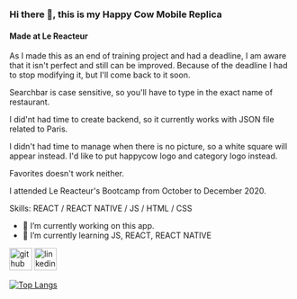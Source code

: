 ### Hi there 👋, this is my Happy Cow Mobile Replica

#### Made at Le Reacteur

As I made this as an end of training project and had a deadline, I am aware that it isn't perfect and still can be improved.
Because of the deadline I had to stop modifying it, but I'll come back to it soon.

Searchbar is case sensitive, so you'll have to type in the exact name of restaurant.

I did'nt had time to create backend, so it currently works with JSON file related to Paris.

I didn't had time to manage when there is no picture, so a white square will appear instead. I'd like to put happycow logo and category logo instead.

Favorites doesn't work neither.

I attended Le Reacteur's Bootcamp from October to December 2020.

Skills: REACT / REACT NATIVE / JS / HTML / CSS

- 🔭 I’m currently working on this app.
- 🌱 I’m currently learning JS, REACT, REACT NATIVE

[<img src='https://cdn.jsdelivr.net/npm/simple-icons@3.0.1/icons/github.svg' alt='github' height='40'>](https://github.com/Sduruty) [<img src='https://cdn.jsdelivr.net/npm/simple-icons@3.0.1/icons/linkedin.svg' alt='linkedin' height='40'>](https://www.linkedin.com/in/sandie-duruty/)

[![Top Langs](https://github-readme-stats.vercel.app/api/top-langs/?username=Sduruty)](https://github.com/anuraghazra/github-readme-stats)
